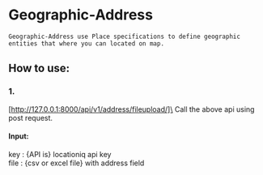 # Geographic-Address
    Geographic-Address use Place specifications to define geographic entities that where you can located on map.
    
## How to use: 
### 1.
 [http://127.0.0.1:8000/api/v1/address/fileupload/]\
 Call the above api using post request.
 #### Input:
 key :  {API is} locationiq api key\
 file : {csv or excel file} with address field
